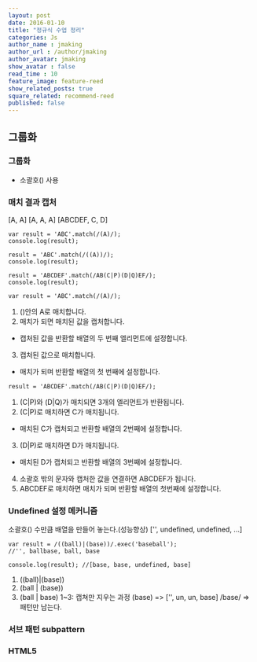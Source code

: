 ```yaml
---
layout: post
date: 2016-01-10
title: "정규식 수업 정리"
categories: Js
author_name : jmaking
author_url : /author/jmaking
author_avatar: jmaking
show_avatar : false
read_time : 10
feature_image: feature-reed
show_related_posts: true
square_related: recommend-reed
published: false
---
```


## 그룹화

### 그룹화
- 소괄호() 사용

### 매치 결과 캡처
[A, A]
[A, A, A]
[ABCDEF, C, D]

    var result = 'ABC'.match(/(A)/);
    console.log(result);

    result = 'ABC'.match(/((A))/);
    console.log(result);

    result = 'ABCDEF'.match(/AB(C|P)(D|Q)EF/);
    console.log(result);

`var result = 'ABC'.match(/(A)/);`
1. ()안의 A로 매치합니다.
2. 매치가 되면 매치된 값을 캡처합니다.
 - 캡처된 값을 반환할 배열의 두 번째 엘리먼트에 설정합니다.
3. 캡처된 값으로 매치합니다.
 - 매치가 되며 반환할 배열의 첫 번째에 설정합니다.

`result = 'ABCDEF'.match(/AB(C|P)(D|Q)EF/);`
1. (C|P)와 (D|Q)가 매치되면 3개의 엘리먼트가 반환됩니다.
2. (C|P)로 매치하면 C가 매치됩니다.
 - 매치된 C가 캡처되고 반환할 배열의 2번째에 설정합니다.
3. (D|P)로 매치하면 D가 매치됩니다.
 - 매치된 D가 캡처되고 반환할 배열의 3번째에 설정합니다.
4. 소괄호 밖의 문자와 캡처한 값을 연결하면 ABCDEF가 됩니다.
5. ABCDEF로 매치하면 매치가 되며 반환할 배열의 첫번째에 설정합니다.

### Undefined 설정 메커니즘
소괄호() 수만큼 배열을 만들어 놓는다.(성능향상) ['', undefined, undefined, ...]

    var result = /((ball)|(base))/.exec('baseball'); 
    //'', ballbase, ball, base
    
    console.log(result); //[base, base, undefined, base]

1. ((ball)|(base))
2. (ball | (base))
3. (ball | base)
1~3: 캡쳐만 지우는 과정
(base) => ['', un, un, base]
/base/ => 패턴만 남는다.

### 서브 패턴 subpattern

### HTML5 <template>

    <template id="row">
        <tr></tr>
        <td></td>
    </template>

### 자바스크립트 템플릿
html5를 지원하지 않는 환경에서 실행

    <div id="movie"></div>

    window.onload = function(){
        point.data.forEach(function(obj){
            this.result.push(this.templateObj.match(obj));
        }, point);
        point.result.push('</table>');
        document.getElementById('movie').innerHTML = point.result.join('');
    };

    var point = {};
    point.data = [
        {place: '강남점', title: '스타워즈', point: 500},
        {place: '홍대점', title: '히말라야', point: 400}
    ];

    // Object 형태의 데이터를 배열로 작성(값만 보냄)
    point.data = [
        ['강남점', '스타워즈', 500],
        ['홍대점', '히말라야', 400]
    ];
    point.Template = function(format){
        this.template = format;
        this.templateExp = /\{(\w+)?\}/g; // \w: 63개 문자만 매치
    };
    point.Template.prototype.match = function(data){
        return this.template.replace(point.templateObj.templateExp, function(src, key){
            return data[key];
        });
    };
    point.result = ['<table><thead><tr><th>상영관<th>이름<th>포인트<tbody>'];
    point.templateObj = new point.Template('<tr><td>{place}<td>{title}<td>{point}');

### 캡처 값 참조

### 백레퍼런스
패턴 문자: \숫자
패턴 문자 ()로 캡처한 결과 값을 참조
`'abcdef'.match(/ab(c)(d)\1\2/);`

    var result = 'ABCDEF_CD'.match(/AB(C|K)(D|K)EF_/);
    console.log(result); // [ABCDEF_ C, D]

    result = 'ABCDEF_CD'.match(/AB(C|K)(D|K)EF_\1\2/);
    console.log(result); // [ABCDEF_CD, C, D]

AB:AB 문자열 매치
(C|K): C 또는 K 매치. 결과 캡처
(D|X): D 또는 X 매치. 결과 캡처
EF_:EF_ 문자열 매치

### RegExp.$숫자

[ABCDEF, C, D]
C
D
없음
undefined
undefined

var result = 'ABCDEF'.match(/AB(C|M)(D|P)EF/);
console.log(result);
console.log(RegExp.$1);
console.log(RegExp.$2);
console.log(RegExp.$3);
console.log(RegExp.$0);
console.log(RegExp.$12);

### 콤마 삽입
    var pattern = /(^[+-]?\d+)(\d{3})/;
    function insertComma(value){
        var str = value.toString();
        while (pattern.test(str)){
            str = str.replace(pattern, '$1' + ',' + '$2');
        }
        return str;
    }

    var result = insertComma(123456789);
    console.log(result); // 123,456,789

    var result = insertComma(-123456789);
    console.log(result); // -123,456,789

    var result = insertComma(-1234567);
    console.log(result); // -1, 234,567

#### 패턴을 분리하면 아래 형태가 됩니다.

- (): 첫 번째 소괄호이며 매치된 값을 캡처합니다.
- ^: 첫 문자에 매치합니다.
- [+-]: + 또는 - 에 매치(대괄호 안에는 캐롯^ 빼고는 문자화 된다.)
- ?: [+-]의 매치 결과가 없어도 매치. 있으면 하나만 매치
- \d+: 반드시 하나 이상 숫자에 매치
- (): 2번째 소괄호이며 매치된 값을 캡처합니다.
- \d{3}: 숫자 3자리에 매치합니다.

#### 정규표현식 최적화 논리
두 번째 패턴 `\d3` 가 매치되어야 전체가 매치되므로 789를 우선 매치하고 나머지를 첫 번째 패턴에 매치합니다.(뒤 -> 앞)

#### 문제
파라미터 값으로 63개 문자가 들어오며
10~50자까지 사용할 수 있습니다.
뒤에서 부터 문자를 4개씩 '##'으로 구분하여 출력하세요.

##### 힌트
\w: 63개 패턴 문자

---

### 백트래킹

#### backtracking: 
같은 코드를 따라 되돌아오다

#### lastIndex
- 되돌아 오기 위해서는 돌아올 위치를 알아야 함
- 위치를 lastIndex에 저장

#### 클로저
- 돌아왔을 때 매치 대상을 알아야 하므로
- 매치 여부에 관계없이 매치 대상 저장 필요
- 저장하는 곳을 클로저라고 함
- 개념적이지만 정규 표현식 이해에 필요

#### 욕심많은 소스코드

    var result = 'swim'.match(/swiA?m/);
    console.log(result); // [swim]

    var result = 'swim'.match(/swiA?i/); // null

/swiA?m/
swim 또는 swiAm 이면 매치됩니다.

#### 욕심없는 소스코드

    var result = 'swim'.match(/s.*?/);
    console.log(result);  // [s]

욕심없는 패턴 문자는 되도록 적게 매치하련느 특성으로 인해 s만 매치하게 됩니다.

    result = 'swim'.match(/s.*?m/);
    console.log(result);  // [swim]

`.*?`에서 `*?`는 되도록 매치하지 않으려는 특성으로 인해 일단 다음 패턴으로 넘어갑니다.

### 최대로 매치

    var result = 'AABAAC'.match(/(AA|AABAAC|B)/);
    console.log(result);  // [AA, AA]

    // 패턴 문자 (*): 최대한 매치하려는 특성 
    result = 'AABAAC'.match(/(AA|AABAAC|B)*/);  
    console.log(result);  // [AABAA, AA]

(/(AA|AABAAC|B)/) => ['', Undefined]

    var result = 'AABKKCD'.match(/(AA|BA|B|C)*/);
    console.log(result);
    // [AAB, B]
    // ['', 많이 캡춰 된 값]

    var result = 'AABAAC'.match(/(AA|BA|B|C)*/);
    console.log(result);

클로저에 등록된 캡춰값
[매치 O] AA
[O] AABA
[X] AABAB
[X] AABAC

    var result = 'AABACBA'.match(/(AA|BA|B|C)*/); //["AABACBA", "BA"]

AA
AABA
AABAB
AABAC
AABACAA
AABACAB
AABACABB
AABACABC

### 캡처하지 않는 그룹

#### 패턴문자: 
(?:)

    var result = 'ABCDEF'.match(/AB(?:CD)EF/);
    console.log(result);
    console.log(RegExp.$1);

### 전방 매치

#### 패턴문자:
(?=): ?= 다음에 매치 기준 위치 작성

#### Lookahead, positive, zero-width

    'ABCC'.match(/AB(?=C)/);
    'ABDCC'.match(/AB(?=C)/);
    'ABCH'.match(/AB(?=C)CH/);

(?=C)에서 ?=는 매치 대상에서 C를 찾습니다.
AB에 C를 연결하여 매치

### 전방 부정 매치

#### 패턴문자
(?!)

#### 기능
(?!)의 앞과 뒤의 문자열을 연결하여 매치
매치가 되면 null을 반환

    'ABCDEF'.match(/AB(?!EF)/); // [AB]
    'ABCDEF'.match(/AB(?!CD)/); // null

### 이메일 체크
W3C html5
4.10.5.1.5
The following javascript and peal compl...
